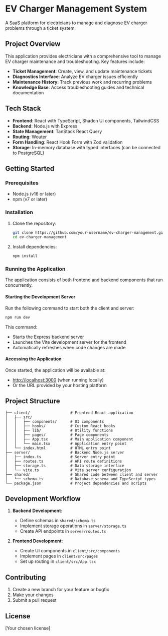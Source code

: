 # EV Charger Management System

A SaaS platform for electricians to manage and diagnose EV charger problems through a ticket system.

## Project Overview

This application provides electricians with a comprehensive tool to manage EV charger maintenance and troubleshooting. Key features include:

- **Ticket Management**: Create, view, and update maintenance tickets
- **Diagnostics Interface**: Analyze EV charger issues efficiently
- **Maintenance History**: Track previous work and recurring problems
- **Knowledge Base**: Access troubleshooting guides and technical documentation

## Tech Stack

- **Frontend**: React with TypeScript, Shadcn UI components, TailwindCSS
- **Backend**: Node.js with Express
- **State Management**: TanStack React Query
- **Routing**: Wouter
- **Form Handling**: React Hook Form with Zod validation
- **Storage**: In-memory database with typed interfaces (can be connected to PostgreSQL)

## Getting Started

### Prerequisites

- Node.js (v16 or later)
- npm (v7 or later)

### Installation

1. Clone the repository:
   ```bash
   git clone https://github.com/your-username/ev-charger-management.git
   cd ev-charger-management
   ```

2. Install dependencies:
   ```bash
   npm install
   ```

### Running the Application

The application consists of both frontend and backend components that run concurrently.

#### Starting the Development Server

Run the following command to start both the client and server:

```bash
npm run dev
```

This command:
- Starts the Express backend server
- Launches the Vite development server for the frontend
- Automatically refreshes when code changes are made

#### Accessing the Application

Once started, the application will be available at:
- [http://localhost:3000](http://localhost:3000) (when running locally)
- Or the URL provided by your hosting platform

## Project Structure

```
├── client/                  # Frontend React application
│   ├── src/
│   │   ├── components/      # UI components
│   │   ├── hooks/           # Custom React hooks
│   │   ├── lib/             # Utility functions
│   │   ├── pages/           # Page components
│   │   ├── App.tsx          # Main application component
│   │   └── main.tsx         # Application entry point
│   └── index.html           # HTML entry point
├── server/                  # Backend Node.js server
│   ├── index.ts             # Server entry point
│   ├── routes.ts            # API route definitions
│   ├── storage.ts           # Data storage interface
│   └── vite.ts              # Vite server configuration
├── shared/                  # Shared code between client and server
│   └── schema.ts            # Database schema and TypeScript types
└── package.json             # Project dependencies and scripts
```

## Development Workflow

1. **Backend Development**:
   - Define schemas in `shared/schema.ts`
   - Implement storage operations in `server/storage.ts`
   - Create API endpoints in `server/routes.ts`

2. **Frontend Development**:
   - Create UI components in `client/src/components`
   - Implement pages in `client/src/pages`
   - Set up routing in `client/src/App.tsx`

## Contributing

1. Create a new branch for your feature or bugfix
2. Make your changes
3. Submit a pull request

## License

[Your chosen license]